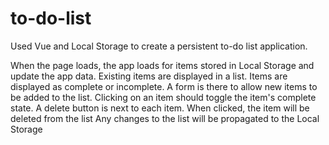 # to-do-list
Used Vue and Local Storage to create a persistent to-do list application.

When the page loads, the app loads for items stored in Local Storage and update the app data.
Existing items are displayed in a list.
Items are displayed as complete or incomplete.
A form is there to allow new items to be added to the list.
Clicking on an item should toggle the item's complete state.
A delete button is next to each item. When clicked, the item will be deleted from the list
Any changes to the list will be propagated to the Local Storage
